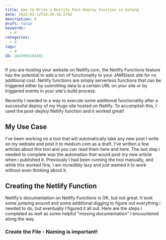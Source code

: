 ```yaml
---
title: How to Write a Netlify Post-Deploy Function in Golang
date: 2022-03-12T14:26:34.274Z
description: d
draft: false
keywords:
  - d
categories:
  - d
tags:
  - d
ID: 1647095194201
---
```

If you are hosting your website on Netlify.com, the Netlify Functions feature has the potential to add a ton of functionality to your JAMStack site for no additional cost. Netlify functions are simply serverless functions that can be triggered either by submitting data to a certain URL on your site or by triggered events in your site's build process. 

Recently I needed to a way to execute some additional functionality after a successful deploy of my Hugo site hosted on Netlify. To accomplish this, I used the post-deploy Netlify function and it worked great!

## My Use Case 

 I've been working on a tool that will automatically take any new post I write on my website and post it to medium.com as a draft. I've written a few articles about this tool and you can read them here and here. The last step i needed to complete was the automation that would post my new article when i published it. Previously I had been running the tool manually, and while this worked fine, I am incredibly lazy and just wanted it to work without even thinking about it. 

## Creating the Netlify Function

Netlify's documentation on Netlify Functions is OK, but not great. It took some jumping around and some additional digging to figure out everything i needed to do, but eventually I figured it all out. Here are the steps I completed as well as some helpful "missing documentation" I encountered along the way. 

### Create the File - Naming is important!